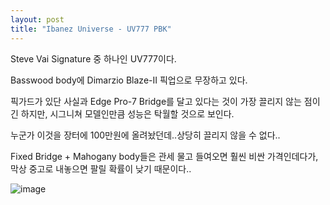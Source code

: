 ```yaml
---
layout: post
title: "Ibanez Universe - UV777 PBK"
---
```


Steve Vai Signature 중 하나인 UV777이다.

Basswood body에 Dimarzio Blaze-II 픽업으로 무장하고 있다.

픽가드가 있단 사실과 Edge Pro-7 Bridge를 달고 있다는 것이 가장 끌리지 않는 점이긴 하지만, 시그니쳐 모델인만큼 성능은 탁월할 것으로 보인다.

누군가 이것을 장터에 100만원에 올려놨던데..상당히 끌리지 않을 수 없다..

Fixed Bridge + Mahogany body들은 관세 물고 들여오면 훨씬 비싼 가격인데다가, 막상 중고로 내놓으면 팔릴 확률이 낮기 때문이다..


![image](/assets/images/b2976adc45cdfe0e6b1f3b5245d8bde1.jpg)

